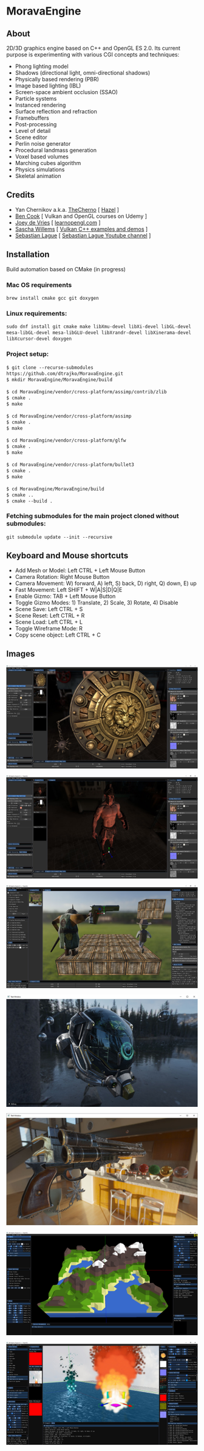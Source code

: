 # MoravaEngine

## About
2D/3D graphics engine based on C++ and OpenGL ES 2.0.
Its current purpose is experimenting with various CGI concepts and techniques:

* Phong lighting model
* Shadows (directional light, omni-directional shadows)
* Physically based rendering (PBR)
* Image based lighting (IBL)
* Screen-space ambient occlusion (SSAO)
* Particle systems
* Instanced rendering
* Surface reflection and refraction
* Framebuffers
* Post-processing
* Level of detail
* Scene editor
* Perlin noise generator
* Procedural landmass generation
* Voxel based volumes
* Marching cubes algorithm
* Physics simulations
* Skeletal animation

## Credits
* Yan Chernikov a.k.a. [TheCherno](https://twitter.com/thecherno) [ [Hazel](https://github.com/TheCherno/Hazel) ]
* [Ben Cook](https://www.udemy.com/user/ben-cook-19/) [ Vulkan and OpenGL courses on Udemy ]
* [Joey de Vries](https://twitter.com/JoeyDeVriez) [ [learnopengl.com](https://learnopengl.com/) ]
* [Sascha Willems](https://twitter.com/SaschaWillems2) [ [Vulkan C++ examples and demos](https://github.com/SaschaWillems/Vulkan) ]
* [Sebastian Lague](https://twitter.com/sebastianlague) [ [Sebastian Lague Youtube channel](https://www.youtube.com/c/SebastianLague) ]

## Installation
Build automation based on CMake (in progress)

### Mac OS requirements

```
brew install cmake gcc git doxygen
```

### Linux requirements:

```
sudo dnf install git cmake make libXmu-devel libXi-devel libGL-devel mesa-libGL-devel mesa-libGLU-devel libXrandr-devel libXinerama-devel libXcursor-devel doxygen
```

### Project setup:
```
$ git clone --recurse-submodules https://github.com/dtrajko/MoravaEngine.git
$ mkdir MoravaEngine/MoravaEngine/build

$ cd MoravaEngine/vendor/cross-platform/assimp/contrib/zlib
$ cmake .
$ make

$ cd MoravaEngine/vendor/cross-platform/assimp
$ cmake .
$ make

$ cd MoravaEngine/vendor/cross-platform/glfw
$ cmake .
$ make

$ cd MoravaEngine/vendor/cross-platform/bullet3
$ cmake .
$ make

$ cd MoravaEngine/MoravaEngine/build
$ cmake ..
$ cmake --build .
```

### Fetching submodules for the main project cloned without submodules:
```
git submodule update --init --recursive
```

## Keyboard and Mouse shortcuts

* Add Mesh or Model: Left CTRL + Left Mouse Button  
* Camera Rotation: Right Mouse Button  
* Camera Movement: W) forward, A) left, S) back, D) right, Q) down, E) up  
* Fast Movement: Left SHIFT + W|A|S|D|Q|E  
* Enable Gizmo: TAB + Left Mouse Button  
* Toggle Gizmo Modes: 1) Translate, 2) Scale, 3) Rotate, 4) Disable  
* Scene Save: Left CTRL + S  
* Scene Reset: Left CTRL + R  
* Scene Load: Left CTRL + L  
* Toggle Wireframe Mode: R  
* Copy scene object: Left CTRL + C  

## Images

![image](https://raw.githubusercontent.com/dtrajko/MoravaEngine/master/MoravaEngine/Screenshots/2020-10-14_16-14-02.jpg)

![image](https://raw.githubusercontent.com/dtrajko/MoravaEngine/master/MoravaEngine/Screenshots/2020-10-14_16-23-01.jpg)

![image](https://raw.githubusercontent.com/dtrajko/MoravaEngine/master/MoravaEngine/Screenshots/2020-09-21_03-46-55.jpg)

![image](https://raw.githubusercontent.com/dtrajko/MoravaEngine/master/MoravaEngine/Screenshots/2020-03-19-2106.jpg)

![image](https://raw.githubusercontent.com/dtrajko/MoravaEngine/master/MoravaEngine/Screenshots/2020-03-18-0101.jpg)

![image](https://raw.githubusercontent.com/dtrajko/MoravaEngine/master/MoravaEngine/Screenshots/2020-08-12_16-53-48.png)

![image](https://raw.githubusercontent.com/dtrajko/MoravaEngine/master/MoravaEngine/Screenshots/2020-07-08_0158.jpg)
